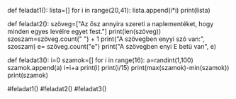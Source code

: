 def feladat1():
    lista=[]
    for i in range(20,41):
        lista.append(i*i)
    print(lista)

def feladat2():
    szöveg=["Az ősz annyira szereti a naplementéket, hogy minden egyes levélre egyet fest."]
    print(len(szöveg))
    szoszam=szöveg.count(" ") + 1
    print("A szövegben enyyi szó van:", szoszam)
    e= szöveg.count("e")
    print("A szövegben enyi E betü van", e)

def feladat3():
    i=0
    szamok=[]
    for i in range(16):
        a=randint(1,100)
        szamok.append(a)
        i=i+a
    print(i)
    print(i/15)
    print(max(szamok)-min(szamok))
    print(szamok)

#feladat1()
#feladat2()
#feladat3()
